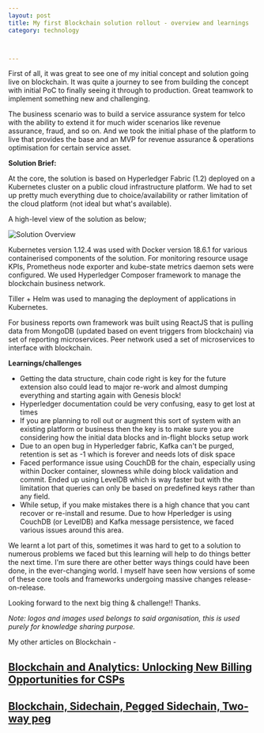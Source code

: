 ```yaml
---
layout: post
title: My first Blockchain solution rollout - overview and learnings
category: technology



---
```


First of all, it was great to see one of my initial concept and solution going live on blockchain. It was quite a journey to see from building the concept with initial PoC to finally seeing it through to production. Great teamwork to implement something new and challenging.

The business scenario was to build a service assurance system for telco with the ability to extend it for much wider scenarios like revenue assurance, fraud, and so on. And we took the initial phase of the platform to live that provides the base and an MVP for revenue assurance & operations optimisation for certain service asset.

**Solution Brief:**

At the core, the solution is based on Hyperledger Fabric (1.2) deployed on a Kubernetes cluster on a public cloud infrastructure platform. We had to set up pretty much everything due to choice/availability or rather limitation of the cloud platform (not ideal but what's available).

A high-level view of the solution as below;

![Solution Overview](https://manmohanp.github.io/assets/img/first-blc-solution-overview.jpeg)

Kubernetes version 1.12.4 was used with Docker version 18.6.1 for various containerised components of the solution. For monitoring resource usage KPIs, Prometheus node exporter and kube-state metrics daemon sets were configured. We used Hyperledger Composer framework to manage the blockchain business network.

Tiller + Helm was used to managing the deployment of applications in Kubernetes.

For business reports own framework was built using ReactJS that is pulling data from MongoDB (updated based on event triggers from blockchain) via set of reporting microservices. Peer network used a set of microservices to interface with blockchain.

**Learnings/challenges**

- Getting the data structure, chain code right is key for the future extension also could lead to major re-work and almost dumping everything and starting again with Genesis block!
- Hyperledger documentation could be very confusing, easy to get lost at times
-  If you are planning to roll out or augment this sort of system with an existing platform or business then the key is to make sure you are considering how the initial data blocks and in-flight blocks setup work
- Due to an open bug in Hyperledger fabric, Kafka can't be purged, retention is set as -1 which is forever and needs lots of disk space
- Faced performance issue using CouchDB for the chain, especially using within Docker container, slowness while doing block validation and commit. Ended up using LevelDB which is way faster but with the limitation that queries can only be based on predefined keys rather than any field.
- While setup, if you make mistakes there is a high chance that you cant recover or re-install and resume. Due to how Hperledger is using CouchDB (or LevelDB) and Kafka message persistence, we faced various issues around this area.

We learnt a lot part of this, sometimes it was hard to get to a solution to numerous problems we faced but this learning will help to do things better the next time. I'm sure there are other better ways things could have been done, in the ever-changing world. I myself have seen how versions of some of these core tools and frameworks undergoing massive changes release-on-release.

Looking forward to the next big thing & challenge!! Thanks.

*Note: logos and images used belongs to said organisation, this is used purely for knowledge sharing purpose.*

My other articles on Blockchain -

[Blockchain and Analytics: Unlocking New Billing Opportunities for CSPs](https://www.theblockchaindomain.info/topics/apps-and-use-cases/articles/438937-blockcha-and-analytics-unlocking-new-billing-opportunities-csps.htm)
--
[Blockchain, Sidechain, Pegged Sidechain, Two-way peg](https://manmohanp.github.io/technology/2018/09/28/Blockchain-Sidechain-Pegged-Sidechain-Two-way-peg.html)
--
